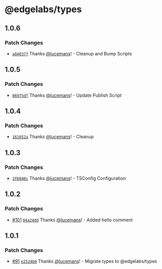 # @edgelabs/types

## 1.0.6

### Patch Changes

- [`a84037f`](https://github.com/v3xlabs/edgeserver/commit/a84037fa28289d3e1c83c310b024d8ba11c7c7f4) Thanks [@lucemans](https://github.com/lucemans)! - Cleanup and Bump Scripts

## 1.0.5

### Patch Changes

- [`06975df`](https://github.com/v3xlabs/edgeserver/commit/06975df6a124d9fd09d632f3e58bfc5d5c80c133) Thanks [@lucemans](https://github.com/lucemans)! - Update Publish Script

## 1.0.4

### Patch Changes

- [`161052a`](https://github.com/v3xlabs/edgeserver/commit/161052a6e38e916e165911e81ed17ccb29a7777f) Thanks [@lucemans](https://github.com/lucemans)! - Cleanup

## 1.0.3

### Patch Changes

- [`3f6048c`](https://github.com/v3xlabs/edgeserver/commit/3f6048ce212cccad16d69be4b10f461915bf36b0) Thanks [@lucemans](https://github.com/lucemans)! - TSConfig Configuration

## 1.0.2

### Patch Changes

- [#101](https://github.com/v3xlabs/edgeserver/pull/101) [`04a24dd`](https://github.com/v3xlabs/edgeserver/commit/04a24dd40a320c2b2f8d8eedac206b5335a32ead) Thanks [@lucemans](https://github.com/lucemans)! - Added hello comment

## 1.0.1

### Patch Changes

- [#91](https://github.com/v3xlabs/edgeserver/pull/91) [`e2524b0`](https://github.com/v3xlabs/edgeserver/commit/e2524b0f34c4808b6fc443d7ef4c2f321e884b57) Thanks [@lucemans](https://github.com/lucemans)! - Migrate types to @edgelabs/types
